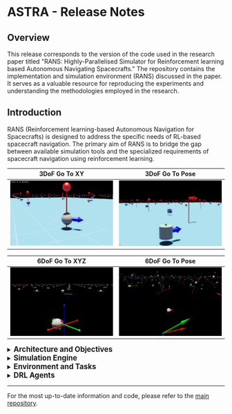 # ASTRA - Release Notes

## Overview

This release corresponds to the version of the code used in the research paper titled "RANS: Highly-Parallelised Simulator for Reinforcement learning based Autonomous Navigating Spacecrafts." The repository contains the implementation and simulation environment (RANS) discussed in the paper. It serves as a valuable resource for reproducing the experiments and understanding the methodologies employed in the research.

## Introduction

RANS (Reinforcement learning-based Autonomous Navigation for Spacecrafts) is designed to address the specific needs of RL-based spacecraft navigation. The primary aim of RANS is to bridge the gap between available simulation tools and the specialized requirements of spacecraft navigation using reinforcement learning.

 | 3DoF Go To XY | 3DoF Go To Pose |
 | :-: | :-: | 
 <img src="omniisaacgymenvs/images/3dof_gotoxy.png" width="400"/>| <img src="omniisaacgymenvs/images/3dof_pose.png" width="400"/>

 | 6DoF Go To XYZ | 6DoF Go To Pose |
 | :-: | :-: |  
 <img src="omniisaacgymenvs/images/6DofGoToXYZ.png" width="400"/>| <img src="omniisaacgymenvs/images/6DofGoToPose.png" width="400"/>

<details>
<summary><span style="font-size: 1.2em; font-weight: bold;">Architecture and Objectives</span></summary>

RANS is structured to replicate realistic orbital operations as well as air-bearing platforms, providing a fast, stable, and precise simulation environment. It consists of two main scenarios: a 3 Degree of Freedom (DoF) "Floating Platform" (FP) robot and a 6 DoF navigating scenario. These scenarios allow users to specify or randomize initial conditions and goals for spacecraft control tasks.

</details>



<details>
<summary><span style="font-size: 1.2em; font-weight: bold;">Simulation Engine</span></summary>

RANS utilizes the PhysX engine within IsaacSim, a GPU-based physics engine renowned for its capacity to rapidly simulate numerous parallel systems. A sub-stepping strategy is employed to maintain simulation stability, especially conducive for reinforcement learning tasks characterized by short time intervals.

</details>

<details>
<summary><span style="font-size: 1.2em; font-weight: bold;">Environment and Tasks</span></summary>

In both 3 DoF and 6 DoF scenarios, RANS provides a default system configuration with varying thruster setups to accommodate different control tasks. The observation and action spaces are appropriately defined for each scenario and task, allowing for precise control and movement in the specified environment.

</details>

<details>
<summary><span style="font-size: 1.2em; font-weight: bold;">DRL Agents</span></summary>

The evaluation of RANS involves leveraging PPO (Proximal Policy Optimization) policies with multi-discrete action-space to solve various tasks in both 3 DoF and 6 DoF scenarios. The agents are modeled as actor-critic networks and are trained for specific epochs with varying network architectures to suit the task complexity.

</details>

---

For the most up-to-date information and code, please refer to the [main repository](https://github.com/elharirymatteo/RANS/tree/main).
